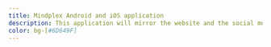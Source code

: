 ```yaml
---
title: Mindplex Android and iOS application
description: This application will mirror the website and the social media with a mobile-friendly interface.
color: bg-[#6D649F]
---
```




